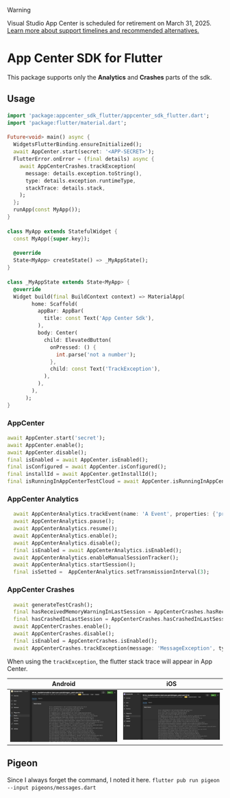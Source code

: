 > [!WARNING]  
> Visual Studio App Center is scheduled for retirement on March 31, 2025. [Learn more about support timelines and recommended alternatives.](https://learn.microsoft.com/fr-fr/appcenter/retirement)

# App Center SDK for Flutter

This package supports only the **Analytics** and **Crashes** parts of the sdk.

## Usage

```dart
import 'package:appcenter_sdk_flutter/appcenter_sdk_flutter.dart';
import 'package:flutter/material.dart';

Future<void> main() async {
  WidgetsFlutterBinding.ensureInitialized();
  await AppCenter.start(secret: '<APP-SECRET>');
  FlutterError.onError = (final details) async {
    await AppCenterCrashes.trackException(
      message: details.exception.toString(),
      type: details.exception.runtimeType,
      stackTrace: details.stack,
    );
  };
  runApp(const MyApp());
}

class MyApp extends StatefulWidget {
  const MyApp({super.key});

  @override
  State<MyApp> createState() => _MyAppState();
}

class _MyAppState extends State<MyApp> {
  @override
  Widget build(final BuildContext context) => MaterialApp(
        home: Scaffold(
          appBar: AppBar(
            title: const Text('App Center Sdk'),
          ),
          body: Center(
            child: ElevatedButton(
              onPressed: () {
                int.parse('not a number');
              },
              child: const Text('TrackException'),
            ),
          ),
        ),
      );
}
```

### AppCenter

```dart
await AppCenter.start('secret');
await AppCenter.enable();
await AppCenter.disable();
final isEnabled = await AppCenter.isEnabled();
final isConfigured = await AppCenter.isConfigured();
final installId = await AppCenter.getInstallId();
final isRunningInAppCenterTestCloud = await AppCenter.isRunningInAppCenterTestCloud();
```

### AppCenter Analytics

```dart
  await AppCenterAnalytics.trackEvent(name: 'A Event', properties: {'property':'value'}, flags: 1);
  await AppCenterAnalytics.pause();
  await AppCenterAnalytics.resume();
  await AppCenterAnalytics.enable();
  await AppCenterAnalytics.disable();
  final isEnabled = await AppCenterAnalytics.isEnabled();
  await AppCenterAnalytics.enableManualSessionTracker();
  await AppCenterAnalytics.startSession();
  final isSetted =  AppCenterAnalytics.setTransmissionInterval(3);
```

### AppCenter Crashes

```dart
  await generateTestCrash();
  final hasReceivedMemoryWarningInLastSession = AppCenterCrashes.hasReceivedMemoryWarningInLastSession();
  final hasCrashedInLastSession = AppCenterCrashes.hasCrashedInLastSession();
  await AppCenterCrashes.enable();
  await AppCenterCrashes.disable();
  final isEnabled = AppCenterCrashes.isEnabled();
  await AppCenterCrashes.trackException(message: 'MessageException', type: MessageException.runtimeType, stackTrace: StackTrace.fromString('stackTraceString'), properties: {'property':'value'});
```

When using the `trackException`, the flutter stack trace will appear in App Center.

|Android|iOS|
| - | - |
|![App Center Android](doc/appcenter-android.png)|![App Center iOS](doc/appcenter-ios.png)|

## Pigeon

Since I always forget the command, I noted it here.
`flutter pub run pigeon --input pigeons/messages.dart`
